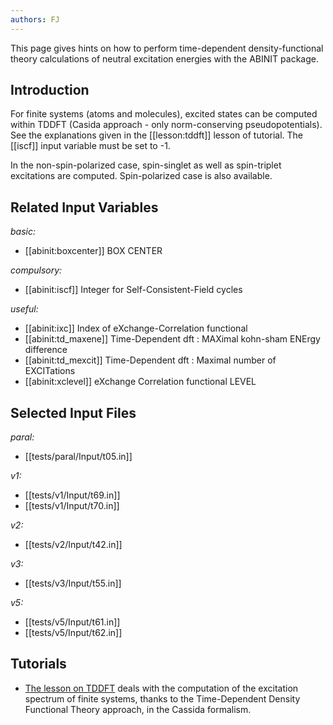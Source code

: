 ```yaml
---
authors: FJ
---
```

<!--
This file is automatically generated by mksite.py. All changes will be lost.
Change the input yaml files or the python code
-->

This page gives hints on how to perform time-dependent density-functional theory calculations of neutral
excitation energies with the ABINIT package.

## Introduction

For finite systems (atoms and molecules), excited states can be computed
within TDDFT (Casida approach - only norm-conserving pseudopotentials). See
the explanations given in the [[lesson:tddft]] lesson of tutorial. The
[[iscf]] input variable must be set to -1.

In the non-spin-polarized case, spin-singlet as well as spin-triplet
excitations are computed. Spin-polarized case is also available.



## Related Input Variables

*basic:*

- [[abinit:boxcenter]]  BOX CENTER
 
*compulsory:*

- [[abinit:iscf]]  Integer for Self-Consistent-Field cycles
 
*useful:*

- [[abinit:ixc]]  Index of eXchange-Correlation functional
- [[abinit:td_maxene]]  Time-Dependent dft : MAXimal kohn-sham ENErgy difference
- [[abinit:td_mexcit]]  Time-Dependent dft : Maximal number of EXCITations
- [[abinit:xclevel]]  eXchange Correlation functional LEVEL
 

## Selected Input Files

*paral:*

- [[tests/paral/Input/t05.in]]
 
*v1:*

- [[tests/v1/Input/t69.in]]
- [[tests/v1/Input/t70.in]]
 
*v2:*

- [[tests/v2/Input/t42.in]]
 
*v3:*

- [[tests/v3/Input/t55.in]]
 
*v5:*

- [[tests/v5/Input/t61.in]]
- [[tests/v5/Input/t62.in]]
 

## Tutorials

* [The lesson on TDDFT](../../tutorial/generated_files/lesson_tddft.html) deals with the computation of the excitation spectrum of finite systems, thanks to the Time-Dependent Density Functional Theory approach, in the Cassida formalism.

